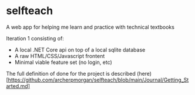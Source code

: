 # selfteach

A web app for helping me learn and practice with technical textbooks

Iteration 1 consisting of:

- A local .NET Core api on top of a local sqlite database
- A raw HTML/CSS/Javascript frontent
- Minimal viable feature set (no login, etc)

The full definition of done for the project is described (here)[https://github.com/archerpmorgan/selfteach/blob/main/Journal/Getting_Started.md]